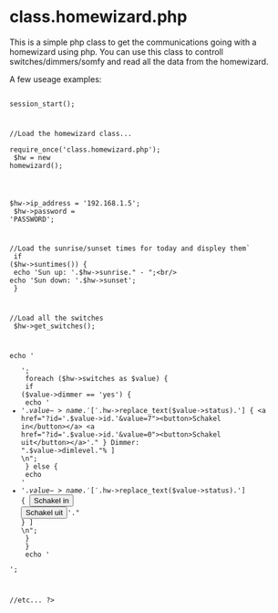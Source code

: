 class.homewizard.php
=======

This is a simple php class to get the communications going with a homewizard using php.
You can use this class to controll switches/dimmers/somfy and read all the data from the homewizard.

A few useage examples:

<code>
<?php

session_start();

//Load the homewizard class...<br/>
require_once('class.homewizard.php');<br/>
$hw = new homewizard();<br/><br/>

$hw->ip_address = '192.168.1.5';<br/>
$hw->password = 'PASSWORD';<br/>

//Load the sunrise/sunset times for today and displey them`<br/>
if ($hw->suntimes()) {<br/>
	echo 'Sun up: '.$hw->sunrise." - ";<br/>
	echo 'Sun down: '.$hw->sunset';<br/>
}<br/>

//Load all the switches<br/>
$hw->get_switches();<br/>

echo '<ul>';<br/>
foreach ($hw->switches as $value) {<br/>
	if ($value->dimmer == 'yes') {<br/>
		echo '<li>'.$value->name.' ['.$hw->replace_text($value->status).'] { <a href="?id='.$value->id.'&value=7"><button>Schakel in</button></a> <a href="?id='.$value->id.'&value=0"><button>Schakel uit</button></a>'." } Dimmer: ".$value->dimlevel."% ]</li>\n";<br/>
	} else {<br/>
		echo '<li>'.$value->name.' ['.$hw->replace_text($value->status).'] { <a href="?id='.$value->id.'&value=7"><button>Schakel in</button></a> <a href="?id='.$value->id.'&value=0"><button>Schakel uit</button></a>'." } ]</li>\n";<br/>
	}<br/>
}<br/>
echo '</ul>';<br/>

//etc...
?>
</code>
